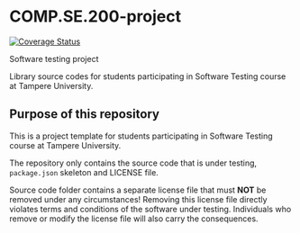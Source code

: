 # COMP.SE.200-project
[![Coverage Status](https://coveralls.io/repos/github/Alylamppuvegaanit/COMP.SE.200-project/badge.svg?branch=main)](https://coveralls.io/github/Alylamppuvegaanit/COMP.SE.200-project?branch=main)

Software testing project

Library source codes for students participating in Software Testing course at Tampere University.

## Purpose of this repository

This is a project template for students participating in Software Testing course
at Tampere University.

The repository only contains the source code that is under testing, `package.json` skeleton
and LICENSE file.

Source code folder contains a separate license file that must **NOT** be removed under any circumstances!
Removing this license file directly violates terms and conditions of the software under testing.
Individuals who remove or modify the license file will also carry the consequences.
